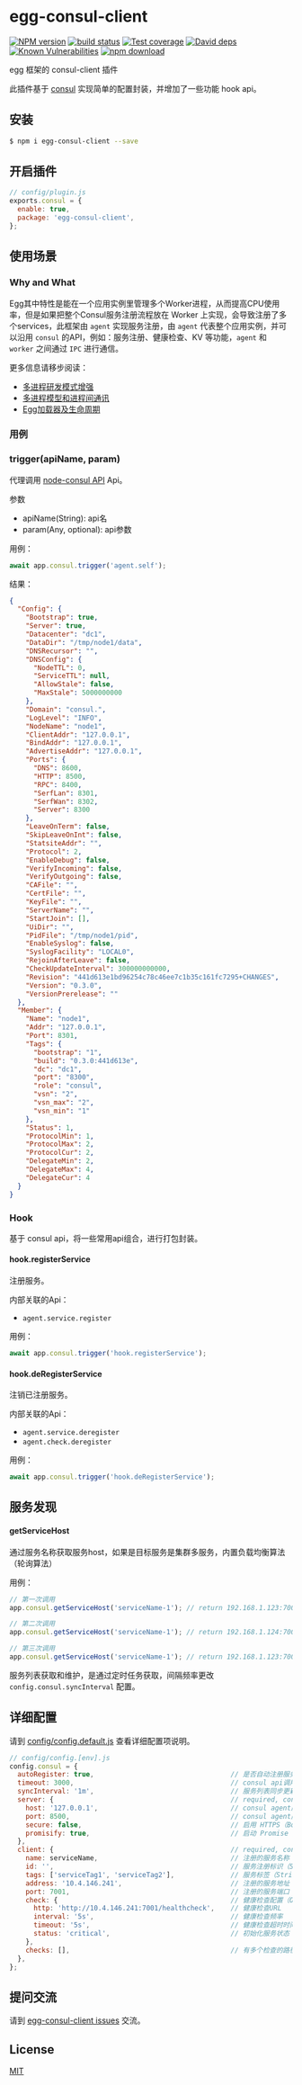 # egg-consul-client

[![NPM version][npm-image]][npm-url]
[![build status][travis-image]][travis-url]
[![Test coverage][codecov-image]][codecov-url]
[![David deps][david-image]][david-url]
[![Known Vulnerabilities][snyk-image]][snyk-url]
[![npm download][download-image]][download-url]

[npm-image]: https://img.shields.io/npm/v/egg-consul-client.svg?style=flat-square
[npm-url]: https://npmjs.org/package/egg-consul-client
[travis-image]: https://img.shields.io/travis/kidneyleung/egg-consul-client.svg?style=flat-square
[travis-url]: https://travis-ci.com/kidneyleung/egg-consul-client
[codecov-image]: https://img.shields.io/codecov/c/github/kidneyleung/egg-consul-client.svg?style=flat-square
[codecov-url]: https://codecov.io/github/kidneyleung/egg-consul-client?branch=master
[david-image]: https://img.shields.io/david/kidneyleung/egg-consul-client.svg?style=flat-square
[david-url]: https://david-dm.org/kidneyleung/egg-consul-client
[snyk-image]: https://snyk.io/test/npm/egg-consul-client/badge.svg?style=flat-square
[snyk-url]: https://snyk.io/test/npm/egg-consul-client
[download-image]: https://img.shields.io/npm/dm/egg-consul-client.svg?style=flat-square
[download-url]: https://npmjs.org/package/egg-consul-client

egg 框架的 consul-client 插件

此插件基于 [consul](https://github.com/silas/node-consul) 实现简单的配置封装，并增加了一些功能 hook api。


## 安装

```bash
$ npm i egg-consul-client --save
```

## 开启插件

```js
// config/plugin.js
exports.consul = {
  enable: true,
  package: 'egg-consul-client',
};
```

## 使用场景

### Why and What

Egg其中特性是能在一个应用实例里管理多个Worker进程，从而提高CPU使用率，但是如果把整个Consul服务注册流程放在 Worker 上实现，会导致注册了多个services，此框架由 `agent` 实现服务注册，由 `agent` 代表整个应用实例，并可以沿用 `consul` 的API，例如：服务注册、健康检查、KV 等功能，`agent` 和 `worker` 之间通过 `IPC` 进行通信。

更多信息请移步阅读：
- [多进程研发模式增强](https://eggjs.org/zh-cn/advanced/cluster-client.html)
- [多进程模型和进程间通讯](https://eggjs.org/zh-cn/core/cluster-and-ipc.html)
- [Egg加载器及生命周期](https://eggjs.org/zh-cn/advanced/loader.html#%E7%94%9F%E5%91%BD%E5%91%A8%E6%9C%9F)

### 用例

### trigger(apiName, param)

代理调用 [node-consul API](https://github.com/silas/node-consul#documentation) Api。

参数
 - apiName(String): api名
 - param(Any, optional): api参数


用例：
```javascript
await app.consul.trigger('agent.self');
```

结果：
```json
{
  "Config": {
    "Bootstrap": true,
    "Server": true,
    "Datacenter": "dc1",
    "DataDir": "/tmp/node1/data",
    "DNSRecursor": "",
    "DNSConfig": {
      "NodeTTL": 0,
      "ServiceTTL": null,
      "AllowStale": false,
      "MaxStale": 5000000000
    },
    "Domain": "consul.",
    "LogLevel": "INFO",
    "NodeName": "node1",
    "ClientAddr": "127.0.0.1",
    "BindAddr": "127.0.0.1",
    "AdvertiseAddr": "127.0.0.1",
    "Ports": {
      "DNS": 8600,
      "HTTP": 8500,
      "RPC": 8400,
      "SerfLan": 8301,
      "SerfWan": 8302,
      "Server": 8300
    },
    "LeaveOnTerm": false,
    "SkipLeaveOnInt": false,
    "StatsiteAddr": "",
    "Protocol": 2,
    "EnableDebug": false,
    "VerifyIncoming": false,
    "VerifyOutgoing": false,
    "CAFile": "",
    "CertFile": "",
    "KeyFile": "",
    "ServerName": "",
    "StartJoin": [],
    "UiDir": "",
    "PidFile": "/tmp/node1/pid",
    "EnableSyslog": false,
    "SyslogFacility": "LOCAL0",
    "RejoinAfterLeave": false,
    "CheckUpdateInterval": 300000000000,
    "Revision": "441d613e1bd96254c78c46ee7c1b35c161fc7295+CHANGES",
    "Version": "0.3.0",
    "VersionPrerelease": ""
  },
  "Member": {
    "Name": "node1",
    "Addr": "127.0.0.1",
    "Port": 8301,
    "Tags": {
      "bootstrap": "1",
      "build": "0.3.0:441d613e",
      "dc": "dc1",
      "port": "8300",
      "role": "consul",
      "vsn": "2",
      "vsn_max": "2",
      "vsn_min": "1"
    },
    "Status": 1,
    "ProtocolMin": 1,
    "ProtocolMax": 2,
    "ProtocolCur": 2,
    "DelegateMin": 2,
    "DelegateMax": 4,
    "DelegateCur": 4
  }
}
```

### Hook

基于 consul api，将一些常用api组合，进行打包封装。


#### hook.registerService

注册服务。

内部关联的Api：
 - `agent.service.register`

用例：
```javascript
await app.consul.trigger('hook.registerService');
```


#### hook.deRegisterService

注销已注册服务。

内部关联的Api：
 - `agent.service.deregister`
 - `agent.check.deregister`

用例：
```javascript
await app.consul.trigger('hook.deRegisterService');
```

## 服务发现

#### getServiceHost

通过服务名称获取服务host，如果是目标服务是集群多服务，内置负载均衡算法（轮询算法）

用例：
```javascript
// 第一次调用
app.consul.getServiceHost('serviceName-1'); // return 192.168.1.123:7001

// 第二次调用
app.consul.getServiceHost('serviceName-1'); // return 192.168.1.124:7001

// 第三次调用
app.consul.getServiceHost('serviceName-1'); // return 192.168.1.123:7001
```

服务列表获取和维护，是通过定时任务获取，间隔频率更改 `config.consul.syncInterval` 配置。


## 详细配置

请到 [config/config.default.js](config/config.default.js) 查看详细配置项说明。

```javascript
// config/config.[env].js
config.consul = {
  autoRegister: true,                                  // 是否自动注册服务
  timeout: 3000,                                       // consul api调用超时时间，单位：毫秒    
  syncInterval: '1m',                                  // 服务列表同步更新间隔，默认为1分钟
  server: {                                            // required, consul agent 服务配置
    host: '127.0.0.1',                                 // consul agent服务IP（String, default: 127.0.0.1）
    port: 8500,                                        // consul agent服务端口（Integer, default: 8500）
    secure: false,                                     // 启用 HTTPS（Boolean, default: false）
    promisify: true,                                   // 启动 Promise 风格，默认为 Callback（Boolean|Function, optional）
  },
  client: {                                            // required, consul service 配置
    name: serviceName,                                 // 注册的服务名称（String）
    id: '',                                            // 服务注册标识（String, optional）
    tags: ['serviceTag1', 'serviceTag2'],              // 服务标签（String[], optional）
    address: '10.4.146.241',                           // 注册的服务地址（String, optional）
    port: 7001,                                        // 注册的服务端口（Integer, optional）
    check: {                                           // 健康检查配置（Object, optional）
      http: 'http://10.4.146.241:7001/healthcheck',    // 健康检查URL
      interval: '5s',                                  // 健康检查频率
      timeout: '5s',                                   // 健康检查超时时间
      status: 'critical',                              // 初始化服务状态（String, optional）
    },
    checks: [],                                        // 有多个检查的路径，可采用对象数组形式，参数参照check的（Object[], optional）
  },
};
```

## 提问交流

请到 [egg-consul-client issues](https://github.com/kidneyleung/egg-consul-client/issues) 交流。

## License

[MIT](LICENSE)
